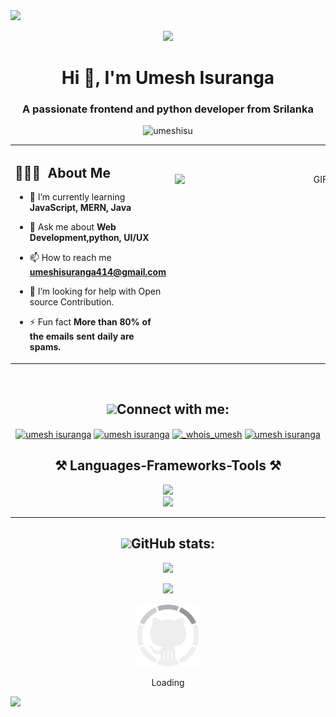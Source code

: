 <img src="https://user-images.githubusercontent.com/73097560/115834477-dbab4500-a447-11eb-908a-139a6edaec5c.gif">
<p align="center" ><img  src = "https://github.com/7oSkaaa/7oSkaaa/blob/main/Images/about_me.gif?raw=true" width = 100px></p>
<h1 align="center">Hi 👋, I'm Umesh Isuranga</h1>
<h3 align="center">A passionate frontend and python developer from Srilanka</h3>


<p align="center"> <img src="https://komarev.com/ghpvc/?username=umeshisu&label=Profile%20views&color=0e75b6&style=flat" alt="umeshisu" /> </p>

<table align="center">
<tr border="none">
<td width="50%" align="left">
  <h2>👨🏻‍💻 &nbsp;About Me</h2>

 - 🌱 I’m currently learning **JavaScript, MERN, Java**

 - 💬 Ask me about **Web Development,python, UI/UX**

 - 📫 How to reach me **umeshisuranga414@gmail.com**
 
 - 🤔 I’m looking for help with Open source Contribution.

 - ⚡ Fun fact **More than 80% of the emails sent daily are spams.**
</td>
<td width="50%" align="center">
  <p><img align="right" height="270px" width="450px" alt="GIF" src="https://media.giphy.com/media/3FjEPbKqEPhPpmC8uY/giphy.gif" /></p>
</td>
</tr>
</table>

<br>
<h2 align="center"><img src="https://media.giphy.com/media/iY8CRBdQXODJSCERIr/giphy.gif" width="30px">Connect with me:</h2>
<p align="center">
<a href="https://www.linkedin.com/in/umesh-isuranga-9894b42b1/"target="blank"><img align="center" src="https://raw.githubusercontent.com/rahuldkjain/github-profile-readme-generator/master/src/images/icons/Social/linked-in-alt.svg" alt="umesh isuranga" height="35" width="60" /></a>
<a href="https://www.facebook.com/profile.php?id=100093542345130" target="blank"><img align="center" src="https://raw.githubusercontent.com/rahuldkjain/github-profile-readme-generator/master/src/images/icons/Social/facebook.svg" alt="umesh isuranga" height="35" width="60" /></a>
<a href="https://instagram.com/_whois_umesh" target="blank"><img align="center" src="https://raw.githubusercontent.com/rahuldkjain/github-profile-readme-generator/master/src/images/icons/Social/instagram.svg" alt="_whois_umesh" height="35" width="60" /></a>
<a href="https://www.hackerrank.com/profile/umeshisuranga414" target="blank"><img align="center" src="https://raw.githubusercontent.com/rahuldkjain/github-profile-readme-generator/master/src/images/icons/Social/hackerrank.svg" alt="umesh isuranga" height="35" width="60" /></a>
</p>

<h2 align="center">⚒️ Languages-Frameworks-Tools ⚒️</h2>

<div align="center">
  <img src="https://skillicons.dev/icons?i=html,css,javascript,python,java" /><br>
  <img src="https://skillicons.dev/icons?i=github,git,react,bootstrap,mysql,mongodb,vscode,figma,nodejs" />
</div>

<hr/>

<h2 align="center"> <img src="https://raw.githubusercontent.com/marcos-inja/marcos-inja/main/gifs/haha.gif" width="25px">GitHub stats:</h2>

<p align="center" ><img src="https://github-readme-stats.vercel.app/api?username=UmeshIsu&count_private=true&show_icons=true&&theme=chartreuse-dark&include_all_commits=true" width="400"></p> 
<p align="center" ><img src="https://github-readme-streak-stats.herokuapp.com?user=UmeshIsu&theme=chartreuse-dark"></p>

 <div align=center>
        <img src="https://raw.githubusercontent.com/AhmedFathyDev/AhmedFathyDev/main/GitHub.gif" alt="GitHub Octocat Logo" height="100">
        <p>Loading</p>
 </div>
 <img src="https://user-images.githubusercontent.com/73097560/115834477-dbab4500-a447-11eb-908a-139a6edaec5c.gif">
